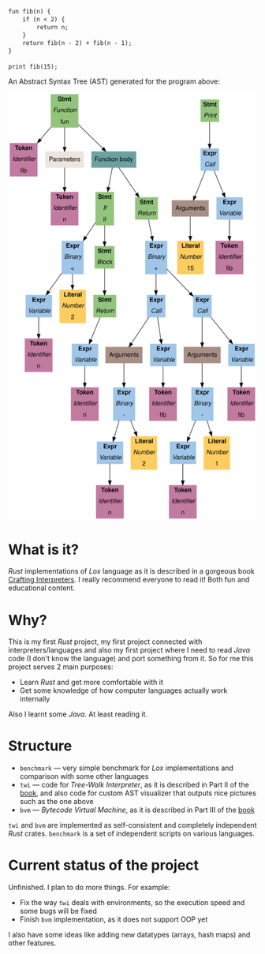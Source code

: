 ```
fun fib(n) {
    if (n < 2) {
        return n;
    }
    return fib(n - 2) + fib(n - 1);
}

print fib(15);
```

An Abstract Syntax Tree (AST) generated for the program above:

![An Abstract Syntax Tree (AST) for a definition of a function that calculates Fibonacci numbers using naive recursive approach and a call to this function with argument *15* result of which is then passed to a *Print* statement.](twi/gallery/readme/main.svg)

# What is it?

*Rust* implementations of *Lox* language as it is described in a
gorgeous book
[Crafting Interpreters](https://craftinginterpreters.com/).
I really recommend everyone to read it! Both fun and educational content.

# Why?

This is my first *Rust* project, my first project connected with interpreters/languages and
also my first project where I need to read *Java* code (I don't know the language) and port something from it.
So for me this project serves 2 main purposes:

- Learn *Rust* and get more comfortable with it
- Get some knowledge of how computer languages actually work internally

Also I learnt some *Java*. At least reading it.

# Structure

- `benchmark` — very simple benchmark for *Lox* implementations and comparison with some other languages
- `twi` — code for *Tree-Walk Interpreter*, as it is described in Part II of the [book](https://craftinginterpreters.com/),
   and also code for custom AST visualizer that outputs nice pictures such as the one above
- `bvm` — *Bytecode Virtual Machine*, as it is described in Part III of the [book](https://craftinginterpreters.com/)

`twi` and `bvm` are implemented as self-consistent and completely independent *Rust* crates.
`benchmark` is a set of independent scripts on various languages.

# Current status of the project

Unfinished. I plan to do more things. For example:

- Fix the way `twi` deals with environments, so the execution speed and some bugs will be fixed
- Finish `bvm` implementation, as it does not support OOP yet

I also have some ideas like adding new datatypes (arrays, hash maps) and other features.
